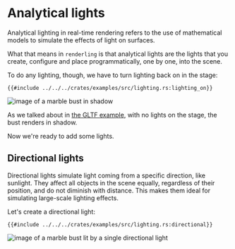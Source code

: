 # Analytical lights

Analytical lighting in real-time rendering refers to the use of mathematical
models to simulate the effects of light on surfaces. 

What that means in `renderling` is that analytical lights are the lights that
you create, configure and place programmatically, one by one, into the scene.

To do any lighting, though, we have to turn lighting back on in the stage:

```rust,ignore
{{#include ../../../crates/examples/src/lighting.rs:lighting_on}}
```

![image of a marble bust in shadow](/assets/lighting/no-lights.png)

As we talked about in [the GLTF example](/gltf.html#render), with no lights
on the stage, the bust renders in shadow.

Now we're ready to add some lights.

## Directional lights

Directional lights simulate light coming from a specific direction, like
sunlight. They affect all objects in the scene equally, regardless of their
position, and do not diminish with distance. This makes them ideal for
simulating large-scale lighting effects.

Let's create a directional light:

```rust,ignore
{{#include ../../../crates/examples/src/lighting.rs:directional}}
```

![image of a marble bust lit by a single directional light](/assets/lighting/directional.png)
